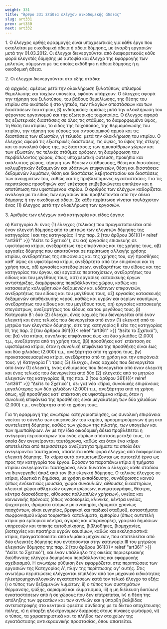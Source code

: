 ```yaml
---
weight: 331
title: "Άρθρο 331 Στάδια ελέγχου οικοδομικής άδειας"
slug: art331
prev: art330
next: art332
---
```


1\. Ο έλεγχος ορθής εφαρμογής είναι υποχρεωτικός για κάθε έργο που εκτελείται με οικοδομική άδεια ή άδεια δόμησης, με έναρξη εργασιών μετά την 01.03.2012. Οι έλεγχοι διενεργούνται από διαφορετικούς κάθε φορά ελεγκτές δόμησης με αυτοψία και έλεγχο της εφαρμογής των μελετών, σύμφωνα με τις οποίες εκδόθηκε η άδεια δόμησης ή η οικοδομική άδεια.

2\. Οι έλεγχοι διενεργούνται στα εξής στάδια:

α) αρχικός: αμέσως μετά την ολοκλήρωση ξυλοτύπων, οπλισμού θεμελίωσης και τοιχίων υπογείου, εφόσον υπάρχουν. Ο έλεγχος αφορά την τήρηση του ξυλοτύπου, του βάθους θεμελίωσης, της θέσης του κτιρίου στο οικόπεδο ή στο γήπεδο, των πλαγίων αποστάσεων και των διαστάσεων του κτιρίου, β) ενδιάμεσος: αμέσως μετά την ολοκλήρωση του φέροντος οργανισμού και της εξωτερικής τοιχοποιίας. Ο έλεγχος αφορά τις εξωτερικές διαστάσεις σε όλες τις στάθμες, το διαμορφωμένο ύψος, τη θέση του κτιρίου, το είδος της τοιχοποιίας, της θερμομόνωσης του κτιρίου, την τήρηση του εύρους του αντισεισμικού αρμού και τις διαστάσεις των εξωστών, γ) τελικός: μετά την ολοκλήρωση του κτιρίου. Ο έλεγχος αφορά τις εξωτερικές διαστάσεις, τις όψεις, το ύψος της στέγης και το συνολικό ύψος της, τις διαστάσεις των ημιυπαίθριων χώρων και των εξωστών, τις τελικές στάθμες ορόφων, τη διαμόρφωση του περιβάλλοντος χώρου, όπως υποχρεωτική φύτευση, προκήπιο και ακάλυπτος χώρος, τήρηση των θέσεων στάθμευσης, θέση και διαστάσεις κολυμβητικών δεξαμενών και υδάτινων επιφανειών, θέση και διαστάσεις δεξαμενών λυμάτων, θέση και διαστάσεις λεβητοστασίου και διαστάσεις των ανοιγμάτων του, καθώς και τις προβλεπόμενες εγκαταστάσεις. Για τις περιπτώσεις προσθηκών κατ' επέκταση επιβεβαιώνεται επιπλέον και η αποτύπωση του υφιστάμενου κτιρίου. Ο αριθμός των ελέγχων καθορίζεται ανάλογα με το είδος των εργασιών που προβλέπονται από την άδεια δόμησης ή την οικοδομική άδεια. Σε κάθε περίπτωση γίνεται τουλάχιστον ένας (1) έλεγχος μετά την ολοκλήρωση των εργασιών.

3\. Αριθμός των ελέγχων ανά κατηγορία και είδος έργου:

α) Κατηγορία Α: ένας (1) έλεγχος (τελικός) που πραγματοποιείται από έναν ελεγκτή δόμησης από το μητρώο των ελεγκτών δόμησης της κατηγορίας I και της κατηγορίας II της παρ. 2 [του άρθρου 361]({{< relref "art361" >}} "Δείτε το Σχετικό"), σε: αα) εργασίες επισκευής σε υφιστάμενα κτίρια, ανεξαρτήτως της επιφάνειας και της χρήσης τους, αβ) εργασίες δόμησης που απαιτούνται σε περίπτωση αλλαγής χρήσης κτιρίου, ανεξαρτήτως της επιφάνειας και της χρήσης του, αγ) προσθήκες καθ' ύψος σε υφιστάμενα κτίρια, ανεξάρτητα από την επιφάνεια και τη χρήση τους, αδ) εργασίες κατεδαφίσεων, ανεξαρτήτως του είδους και της κατηγορίας του έργου, αε) εργασίες περιτοιχίσεων, ανεξαρτήτως του είδους και του μεγέθους τους, αστ) εργασίες κατασκευής έργων αντιστήριξης, διαμόρφωσης περιβάλλοντος χώρου, καθώς και κατασκευής κολυμβητικών δεξαμενών και υδάτινων επιφανειών, ανεξαρτήτως του είδους και του μεγέθους τους, αζ) εργασίες κατασκευής δεξαμενών αποθήκευσης νερού, καθώς και υγρών και αερίων καυσίμων, ανεξαρτήτως του είδους και του μεγέθους τους, αη) εργασίες κατασκευής στεγάστρων, ανεξαρτήτως του είδους και του μεγέθους τους. β) Κατηγορία Β': δύο (2) έλεγχοι, ένας αρχικός που διενεργείται από έναν ελεγκτή και ένας τελικός που διενεργείται από έναν (1) ελεγκτή από το μητρώο των ελεγκτών δόμησης, είτε της κατηγορίας II είτε της κατηγορίας III, της παρ. 2 [του άρθρου 361]({{< relref "art361" >}} "Δείτε το Σχετικό"), σε: βα) νέα κτίρια, συνολικής επιφάνειας έως και δύο χιλιάδες (2.000) τ.μ., ανεξάρτητα από τη χρήση τους, ββ) προσθήκες κατ' επέκταση σε υφιστάμενα κτίρια, όταν η συνολική επιφάνεια της προσθήκης είναι έως και δύο χιλιάδες (2.000) τ.μ., ανεξάρτητα από τη χρήση τους, βγ) προκατασκευασμένα κτίρια, ανεξάρτητα από τη χρήση και την επιφάνειά τους. γ) Κατηγορία Γ': τρεις (3) έλεγχοι, ένας αρχικός που διενεργείται από έναν (1) ελεγκτή, ένας ενδιάμεσος που διενεργείται από έναν ελεγκτή και ένας τελικός που διενεργείται από δύο (2) ελεγκτές από το μητρώο ελεγκτών της κατηγορίας III, της παρ. 2 [του άρθρου 361]({{< relref "art361" >}} "Δείτε το Σχετικό"), σε: γα) νέα κτίρια, συνολικής επιφάνειας μεγαλύτερης των δύο χιλιάδων (2.000) τ.μ., ανεξάρτητα από τη χρήση όπως, γβ) προσθήκες κατ' επέκταση σε υφιστάμενα κτίρια, όταν η συνολική επιφάνεια της προσθήκης είναι μεγαλύτερη των δύο χιλιάδων (2.000) τ.μ., ανεξάρτητα από τη χρήση τους.

Για τη εφαρμογή της ανωτέρω κατηγοριοποίησης, ως συνολική επιφάνεια νοείται το σύνολο των επιφανειών του κτιρίου, προσμετρούμενων ή μη στο συντελεστή δόμησης, καθώς των χώρων της πιλοτής, των υπογείων και των ημιυπαίθριων. Αν με την ίδια οικοδομική άδεια προβλέπεται η ανέγερση περισσοτέρων του ενός κτιρίων απόσταση μεταξύ τους, τα οποία δεν ανεγείρονται ταυτόχρονα, καθώς και όταν ένα κτίριο αποτελείται από περισσότερα ανεξάρτητα τμήματα τα οποία δεν ανεγείρονται ταυτόχρονα, απαιτείται κάθε φορά έλεγχος από διαφορετικό ελεγκτή δόμησης. Τα κτίρια αυτά αντιμετωπίζονται ως αυτοτελή έργα ως προς την κατηγορία του έργου. Εφόσον τα παραπάνω κτίρια ή τμήματα κτιρίου ανεγείρονται ταυτόχρονα, είναι δυνατόν ο έλεγχος κάθε σταδίου να διενεργηθεί άπαξ από τον ίδιο ελεγκτή δόμησης. Ο τελικός έλεγχος σε κτίρια, ιδιωτικά η δημόσια, με χρήση εκπαίδευσης, συνάθροισης κοινού (όπως ενδεικτικώς μουσεία, χώροι συναυλιών, αίθουσες δικαστηρίων, κλειστοί χώροι αθλητικών συγκεντρώσεων, κινηματογράφοι, θέατρα, κέντρα διασκέδασης, αίθουσες πολλαπλών χρήσεων), υγείας και κοινωνικής πρόνοιας (όπως νοσοκομεία, κλινικές, κέντρα υγείας, ψυχιατρεία, ιδρύματα ατόμων με αναπηρία, ιδρύματα χρονίως πασχόντων, οίκοι ευγηρίας, βρεφικοί και παιδικοί σταθμοί), καταστήματα σωφρονισμού κύρια τουριστικά καταλύματα, εμπορίου (όπως αυτοτελή κτίρια για εμπορικά κέντρα, αγορές και υπεραγορές), γραφεία δημόσιων υπηρεσιών και τοπικής αυτοδιοίκησης, βιβλιοθήκες, βιομηχανίες, βιοτεχνίες και πρατήρια υγρών καυσίμων, καθώς και εκκλησιαστικά κτίρια, πραγματοποιείται από κλιμάκιο μηχανικών, που αποτελείται από δύο ελεγκτές δόμησης που εντάσσονται στην κατηγορία ΙΙΙ του μητρώου ελεγκτών δόμησης της παρ. 2 [του άρθρου 361]({{< relref "art361" >}} "Δείτε το Σχετικό"), και έναν υπάλληλο της οικείας περιφερειακής διεύθυνσης ελέγχου δομημένου περιβάλλοντος και εφαρμογής σχεδιασμού. Η ανωτέρω ρύθμιση δεν εφαρμόζεται στις περιπτώσεις των εργασιών της Κατηγορίας Α', πλην της περίπτωσης αγ' αυτής. Στις ανωτέρω περιπτώσεις ελέγχονται επιπλέον από τον μηχανικό ειδικότητας ηλεκτρομηχανολογικών εγκαταστάσεων κατά τον τελικό έλεγχο τα εξής: i) ο τύπος των δεξαμενών λυμάτων, ii) ο τύπος των συστημάτων θέρμανσης, ψύξης, αερισμού και κλιματισμού, iii) η μη διέλευση δικτύων/εγκαταστάσεων από ή σε χώρους που δεν επιτρέπεται, iv) η θέση της απόληξης των φρεατίων και των αντλιών και η ύπαρξη βαλβίδας αντεπιστροφής στο κεντρικό φρεάτιο σύνδεσης με το δίκτυο αποχέτευσης πόλης, v) η ύπαρξη ηλεκτρονόμων διαρροής στους πίνακες φωτισμού, vi) ο τύπος, τα χαρακτηριστικά και το πλήθος των στοιχείων της εγκατάστασης αντικεραυνικής προστασίας, όπου απαιτείται.



